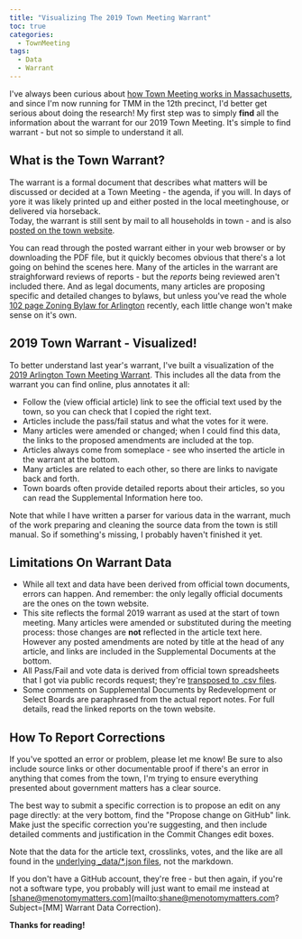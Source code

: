 ```yaml
---
title: "Visualizing The 2019 Town Meeting Warrant"
toc: true
categories:
  - TownMeeting
tags:
  - Data
  - Warrant
---
```


I've always been curious about [how Town Meeting works in Massachusetts](https://www.sec.state.ma.us/cis/cistwn/twnidx.htm),
and since I'm now running for TMM in the 12th precinct, I'd better get 
serious about doing the research!  My first step was to simply **find** 
all the information about the warrant for our 2019 Town Meeting.  It's 
simple to find warrant - but not so simple to understand it all.

## What is the Town Warrant?

The warrant is a formal document that describes what matters will be discussed 
or decided at a Town Meeting - the agenda, if you will.  In days of yore it was likely printed up 
and either posted in the local meetinghouse, or delivered via horseback.  
Today, the warrant is still sent by mail to all households in town - and 
is also [posted on the town website](https://www.arlingtonma.gov/town-governance/town-meeting/2019-town-meeting-warrant).

You can read through the posted warrant either in your web browser or by downloading 
the PDF file, but it quickly becomes obvious that there's a lot going on 
behind the scenes here.  Many of the articles in the warrant are 
straighforward reviews of reports - but the _reports_ being reviewed aren't 
included there.  And as legal documents, many articles are proposing 
specific and detailed changes to bylaws, but unless you've read the 
whole [102 page Zoning Bylaw for Arlington](https://www.arlingtonma.gov/town-governance/laws-and-regulations/zoning-bylaws) 
recently, each little change won't make sense on it's own.

## 2019 Town Warrant - Visualized!

To better understand last year's warrant, I've built a visualization of 
the [2019 Arlington Town Meeting Warrant](/tm/2019/).  This includes 
all the data from the warrant you can find online, plus annotates it all:

- Follow the (view official article) link to see the official text used by the town, so you can check that I copied the right text.
- Articles include the pass/fail status and what the votes for it were.
- Many articles were amended or changed; when I could find this data, the links to the proposed amendments are included at the top.
- Articles always come from someplace - see who inserted the article in the warrant at the bottom.
- Many articles are related to each other, so there are links to navigate back and forth.
- Town boards often provide detailed reports about their articles, so you can read the Supplemental Information here too.

Note that while I have written a parser for various data in the warrant, 
much of the work preparing and cleaning the source data from the town is 
still manual.  So if something's missing, I probably haven't finished it yet.

## Limitations On Warrant Data

- While all text and data have been derived from official town documents, 
errors can happen.  And remember: the only legally official documents 
are the ones on the town website.
- This site reflects the formal 2019 warrant as used at the start of 
town meeting.  Many articles were amended or substituted during the 
meeting process: those changes are **not** reflected in the article text
here.  However any posted amendments are noted by title at the head of any
article, and links are included in the Supplemental Documents at the bottom.
- All Pass/Fail and vote data is derived from official town spreadsheets 
that I got via public records request; they're [transposed to .csv files](https://github.com/ShaneCurcuru/menotomymatters/blob/master/_data/2019warrant-votes.csv).
- Some comments on Supplemental Documents by Redevelopment or Select Boards are paraphrased 
from the actual report notes.  For full details, read the linked reports on the town website.

## How To Report Corrections

If you've spotted an error or problem, please let me know!  Be sure to 
also include source links or other documentable proof if there's an error 
in anything that comes from the town, I'm trying to ensure everything 
presented about government matters has a clear source.

The best way to submit a specific correction is to propose an edit on 
any page directly: at the very bottom, find the "Propose change on GitHub"
link.  Make just the specific correction you're suggesting, and then include 
detailed comments and justification in the Commit Changes edit boxes.

Note that the data for the article text, crosslinks, votes, and the like are 
all found in the [underlying _data/*.json files](https://github.com/ShaneCurcuru/menotomymatters/tree/master/_data), not the markdown.

If you don't have a GitHub account, they're free - but then again, if you're 
not a software type, you probably will just want to email me instead 
at [shane@menotomymatters.com](mailto:shane@menotomymatters.com?Subject=[MM] Warrant Data Correction).

**Thanks for reading!**

